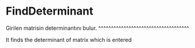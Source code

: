 # FindDeterminant
Girilen matrisin determinantını bulur.
^^^^^^^^^^^^^^^^^^^^^^^^^^^^^^^^^^^^

It finds the determinant of matrix which is entered
